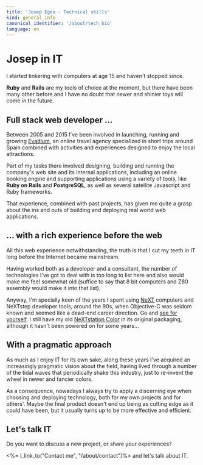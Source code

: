 ```yaml
---
title: 'Josep Egea - Technical skills'
kind: general_info
canonical_identifier: '/about/tech_bio'
language: en
---
```


# Josep in IT

I started tinkering with computers at age 15 and haven't stopped since. 

**Ruby** and **Rails** are my tools of choice at the moment, but there have been many other before and I have no doubt that newer and shinier toys will come in the future.

## Full stack web developer ...

Between 2005 and 2015 I've been involved in launching, running and growing [Evadium](http://www.evadium.com), an online travel agency specialized in short trips around Spain combined with activities and experiences designed to enjoy the local attractions.

Part of my tasks there involved designing, building and running the company's web site and its internal applications, including an online booking engine and supporting applications using a variety of tools, like **Ruby on Rails** and **PostgreSQL**, as well as several satellite Javascript and Ruby frameworks.

That experience, combined with past projects, has given me quite a grasp about the ins and outs of building and deploying real world web applications.


## ... with a rich experience before the web

All this web experience notwithstanding, the truth is that I cut my teeth in IT long before the Internet became mainstream.

Having worked both as a developer and a consultant, the number of technologies I've got to deal with is too long to list here and also would make me feel somewhat old (suffice to say that 8 bit computers and Z80 assembly would make it into that list).

Anyway, I'm specially keen of the years I spent using [NeXT](https://en.wikipedia.org/wiki/NeXT) computers and NeXTstep developer tools, around the 90s, when Objective-C was seldom known and seemed like a dead-end career direction. Go and [see for yourself](http://markmail.org/message/cvov2pbnnirinp23). I still have my old [NeXTstation Color](https://en.wikipedia.org/wiki/NeXTstation) in its original packaging, although it hasn't been powered on for some years...

## With a pragmatic approach

As much as I enjoy IT for its own sake, along these years I've acquired an increasingly pragmatic vision about the field, having lived through a number of the tidal waves that periodically shake this industry, just to re-invent the wheel in newer and fancier colors.

As a consequence, nowadays I always try to apply a discerning eye when choosing and deploying technology, both for my own projects and for others'. Maybe the final product doesn't end up being as cutting edge as it could have been, but it usually turns up to be more effective and efficient.

## Let's talk IT

Do you want to discuss a new project, or share your experiences? 

<%= l_link_to("Contact me", "/about/contact")%> and let's talk about IT.

